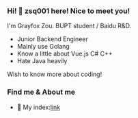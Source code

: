 ### Hi! 👋 zsq001 here! Nice to meet you!

<!--
**zsq001/zsq001** is a ✨ _special_ ✨ repository because its `README.md` (this file) appears on your GitHub profile.-->
 I'm Grayfox Zou. BUPT student / Baidu R&D.
 - Junior Backend Engineer
 - Mainly use Golang
 - Know a little about Vue.js C# C++
 - Hate Java heavily
   
 Wish to know more about coding!
 
 
### Find me & About me
- 🌱 My index:[link](https://zsq001.cn)
<!--
- 🤔 I’m looking for help with ...
- 💬 Ask me about ...
- 📫 How to reach me: ...
- 😄 Pronouns: ...
- ⚡ Fun fact: ...
-->
